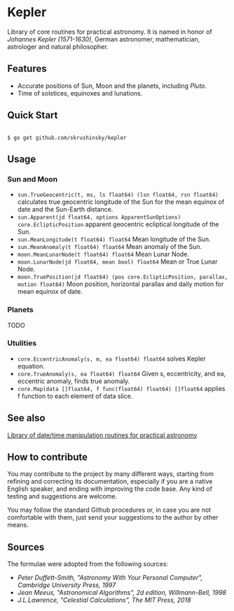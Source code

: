 # Kepler

Library of core routines for practical astronomy. It is named in honor of 
*Johannes Kepler (1571-1630)*, German astronomer, mathematician, astrologer and natural philosopher.

## Features

* Accurate positions of Sun, Moon and the planets, including _Pluto_.
* Time of solstices, equinoxes and lunations.

## Quick Start

```console

$ go get github.com/skrushinsky/kepler

```

## Usage

### Sun and Moon

* `sun.TrueGeocentric(t, ms, ls float64) (lsn float64, rsn float64)` calculates true geocentric longitude of the Sun for the mean equinox of date and the Sun-Earth distance.
* `sun.Apparent(jd float64, options ApparentSunOptions) core.EclipticPosition` apparent geocentric ecliptical longitude of the Sun.
* `sun.MeanLongitude(t float64) float64` Mean longitude of the Sun.
* `sun.MeanAnomaly(t float64) float64` Mean anomaly of the Sun. 
* `moon.MeanLunarNode(t float64) float64` Mean Lunar Node. 
* `moon.LunarNode(jd float64, mean bool) float64` Mean or True Lunar Node.
* `moon.TruePosition(jd float64) (pos core.EclipticPosition, parallax, motion float64)` Moon position, horizontal parallax and daily motion for mean equinox of date.

### Planets

TODO

### Utulities

* `core.EccentricAnomaly(s, m, ea float64) float64` solves Kepler equation.
* `core.TrueAnomaly(s, ea float64) float64` Given s, eccentricity, and ea, eccentric anomaly, finds true anomaly.
* `core.Map(data []float64, f func(float64) float64) []float64` applies f function to each element of data slice.

## See also

[Library of date/time manipulation routines for practical astronomy](https://github.com/skrushinsky/scaliger)


## How to contribute

You may contribute to the project by many different ways, starting from refining and correcting its documentation,
especially if you are a native English speaker, and ending with improving the code base. Any kind of testing and
suggestions are welcome.

You may follow the standard Github procedures or, in case you are not comfortable with them, just send your suggestions
to the author by other means.

## Sources

The formulae were adopted from the following sources:

* _Peter Duffett-Smith, "Astronomy With Your Personal Computer", Cambridge University Press, 1997_
* _Jean Meeus, "Astronomical Algorithms", 2d edition, Willmann-Bell, 1998_
* _J.L.Lawrence, "Celestial Calculations", The MIT Press, 2018_


